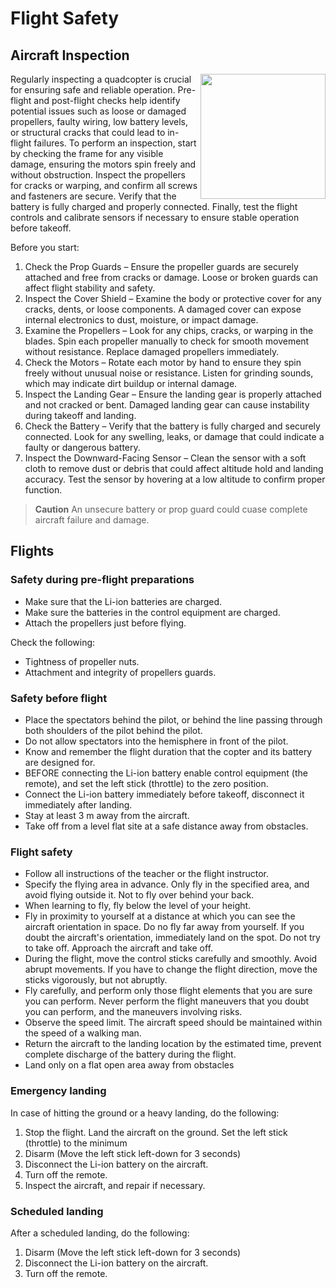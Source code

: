 Flight Safety 
===

Aircraft Inspection
-----

<img src="../assets/stand.jpg" align=right width=200>

Regularly inspecting a quadcopter is crucial for ensuring safe and reliable operation. Pre-flight and post-flight checks help identify potential issues such as loose or damaged propellers, faulty wiring, low battery levels, or structural cracks that could lead to in-flight failures. To perform an inspection, start by checking the frame for any visible damage, ensuring the motors spin freely and without obstruction. Inspect the propellers for cracks or warping, and confirm all screws and fasteners are secure. Verify that the battery is fully charged and properly connected. Finally, test the flight controls and calibrate sensors if necessary to ensure stable operation before takeoff.

Before you start:

1. Check the Prop Guards – Ensure the propeller guards are securely attached and free from cracks or damage. Loose or broken guards can affect flight stability and safety.
2. Inspect the Cover Shield – Examine the body or protective cover for any cracks, dents, or loose components. A damaged cover can expose internal electronics to dust, moisture, or impact damage.
3. Examine the Propellers – Look for any chips, cracks, or warping in the blades. Spin each propeller manually to check for smooth movement without resistance. Replace damaged propellers immediately.
4. Check the Motors – Rotate each motor by hand to ensure they spin freely without unusual noise or resistance. Listen for grinding sounds, which may indicate dirt buildup or internal damage.
5. Inspect the Landing Gear – Ensure the landing gear is properly attached and not cracked or bent. Damaged landing gear can cause instability during takeoff and landing.
6. Check the Battery – Verify that the battery is fully charged and securely connected. Look for any swelling, leaks, or damage that could indicate a faulty or dangerous battery.
7. Inspect the Downward-Facing Sensor – Clean the sensor with a soft cloth to remove dust or debris that could affect altitude hold and landing accuracy. Test the sensor by hovering at a low altitude to confirm proper function.

> **Caution** An unsecure battery or prop guard could cuase complete aircraft failure and damage. 


Flights
-------

### Safety during pre-flight preparations

* Make sure that the Li-ion batteries are charged.
* Make sure the batteries in the control equipment are charged.
* Attach the propellers just before flying.

Check the following:

* Tightness of propeller nuts.
* Attachment and integrity of propellers guards.

### Safety before flight

* Place the spectators behind the pilot, or behind the line passing through both shoulders of the pilot behind the pilot.
* Do not allow spectators into the hemisphere in front of the pilot.
* Know and remember the flight duration that the copter and its battery are designed for.
* BEFORE connecting the Li-ion battery enable control equipment (the remote), and set the left stick (throttle) to the zero position.
* Connect the Li-ion battery immediately before takeoff, disconnect it immediately after landing.
* Stay at least 3 m away from the aircraft.
* Take off from a level flat site at a safe distance away from obstacles.

### Flight safety

* Follow all instructions of the teacher or the flight instructor.
* Specify the flying area in advance. Only fly in the specified area, and avoid flying outside it. Not to fly over behind your back.
* When learning to fly, fly below the level of your height.
* Fly in proximity to yourself at a distance at which you can see the aircraft orientation in space. Do no fly far away from yourself. If you doubt the aircraft's orientation, immediately land on the spot. Do not try to take off. Approach the aircraft and take off.
* During the flight, move the control sticks carefully and smoothly. Avoid abrupt movements. If you have to change the flight direction, move the sticks vigorously, but not abruptly.
* Fly carefully, and perform only those flight elements that you are sure you can perform. Never perform the flight maneuvers that you doubt you can perform, and the maneuvers involving risks.
* Observe the speed limit. The aircraft speed should be maintained within the speed of a walking man.
* Return the aircraft to the landing location by the estimated time, prevent complete discharge of the battery during the flight.
* Land only on a flat open area away from obstacles

### Emergency landing

In case of hitting the ground or a heavy landing, do the following:

1. Stop the flight. Land the aircraft on the ground. Set the left stick (throttle) to the minimum
2. Disarm (Move the left stick left-down for 3 seconds)
3. Disconnect the Li-ion battery on the aircraft.
4. Turn off the remote.
5. Inspect the aircraft, and repair if necessary.

### Scheduled landing

After a scheduled landing, do the following:

1. Disarm (Move the left stick left-down for 3 seconds)
2. Disconnect the Li-ion battery on the aircraft.
3. Turn off the remote.
